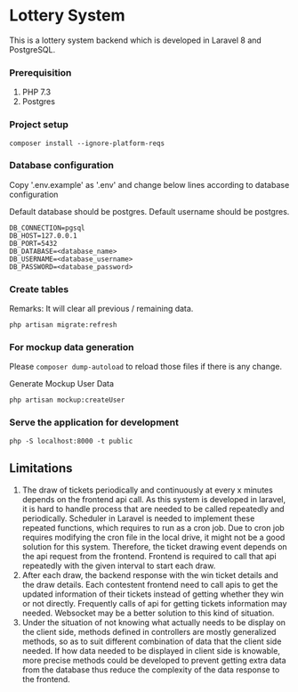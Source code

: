 # Lottery System

This is a lottery system backend which is developed in Laravel 8 and PostgreSQL.

### Prerequisition

1. PHP 7.3
2. Postgres

### Project setup

```
composer install --ignore-platform-reqs
```

### Database configuration

Copy '.env.example' as '.env' and change below lines according to database configuration

Default database should be postgres.
Default username should be postgres.

```
DB_CONNECTION=pgsql
DB_HOST=127.0.0.1
DB_PORT=5432
DB_DATABASE=<database_name>
DB_USERNAME=<database_username>
DB_PASSWORD=<database_password>
```

### Create tables

Remarks: It will clear all previous / remaining data.

```
php artisan migrate:refresh
```

### For mockup data generation

Please `composer dump-autoload` to reload those files if there is any change.

Generate Mockup User Data

```
php artisan mockup:createUser
```

### Serve the application for development

```
php -S localhost:8000 -t public
```

## Limitations

1. The draw of tickets periodically and continuously at every x minutes depends on the frontend api call. As this system is developed in laravel, it is hard to handle process that are needed to be called repeatedly and periodically. Scheduler in Laravel is needed to implement these repeated functions, which requires to run as a cron job. Due to cron job requires modifying the cron file in the local drive, it might not be a good solution for this system. Therefore, the ticket drawing event depends on the api request from the frontend. Frontend is required to call that api repeatedly with the given interval to start each draw.
2. After each draw, the backend response with the win ticket details and the draw details. Each contestent frontend need to call apis to get the updated information of their tickets instead of getting whether they win or not directly. Frequently calls of api for getting tickets information may needed. Websocket may be a better solution to this kind of situation.  
3. Under the situation of not knowing what actually needs to be display on the client side, methods defined in controllers are mostly generalized methods, so as to suit different combination of data that the client side needed. If how data needed to be displayed in client side is knowable, more precise methods could be developed to prevent getting extra data from the database thus reduce the complexity of the data response to the frontend.
